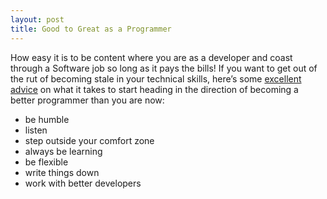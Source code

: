 ```yaml
---
layout: post
title: Good to Great as a Programmer
---
```


How easy it is to be content where you are as a developer and coast through a Software job so long as it pays the bills! If you want to get out of the rut of becoming stale in your technical skills, here’s some [excellent advice](http://www.javaworld.com/article/2971076/java-app-dev/up-your-coding-game-with-these-7-habits-of-great-programmers.html?nsdr=true) on what it takes to start heading in the direction of becoming a better programmer than you are now:

* be humble
* listen
* step outside your comfort zone
* always be learning
* be flexible
* write things down
* work with better developers